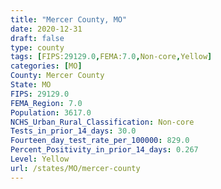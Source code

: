 ```yaml
---
title: "Mercer County, MO"
date: 2020-12-31
draft: false
type: county
tags: [FIPS:29129.0,FEMA:7.0,Non-core,Yellow]
categories: [MO]
County: Mercer County
State: MO
FIPS: 29129.0
FEMA_Region: 7.0
Population: 3617.0
NCHS_Urban_Rural_Classification: Non-core
Tests_in_prior_14_days: 30.0
Fourteen_day_test_rate_per_100000: 829.0
Percent_Positivity_in_prior_14_days: 0.267
Level: Yellow
url: /states/MO/mercer-county
---
```



